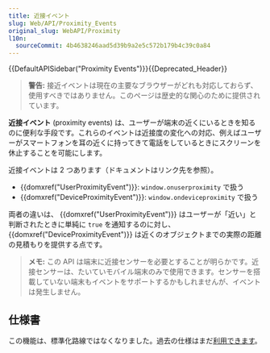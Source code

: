 ```yaml
---
title: 近接イベント
slug: Web/API/Proximity_Events
original_slug: WebAPI/Proximity
l10n:
  sourceCommit: 4b4638246aad5d39b9a2e5c572b179b4c39c0a84
---
```


{{DefaultAPISidebar("Proximity Events")}}{{Deprecated_Header}}

> **警告:** 接近イベントは現在の主要なブラウザーがどれも対応しておらず、使用すべきではありません。このページは歴史的な関心のために提供されています。

**近接イベント** (proximity events) は、ユーザーが端末の近くにいるときを知るのに便利な手段です。これらのイベントは近接度の変化への対応、例えばユーザーがスマートフォンを耳の近くに持ってきて電話をしているときにスクリーンを休止することを可能にします。

近接イベントは 2 つあります（ドキュメントはリンク先を参照）。

- {{domxref("UserProximityEvent")}}: `window.onuserproximity` で扱う
- {{domxref("DeviceProximityEvent")}}: `window.ondeviceproximity` で扱う

両者の違いは、 {{domxref("UserProximityEvent")}} はユーザーが「近い」と判断されたときに単純に `true` を通知するのに対し、 {{domxref("DeviceProximityEvent")}} は近くのオブジェクトまでの実際の距離の見積もりを提供する点です。

> **メモ:** この API は端末に近接センサーを必要とすることが明らかです。近接センサーは、たいていモバイル端末のみで使用できます。センサーを搭載していない端末もイベントをサポートするかもしれませんが、イベントは発生しません。

## 仕様書

この機能は、標準化路線ではなくなりました。過去の仕様はまだ[利用できます](https://w3c.github.io/proximity/)。
